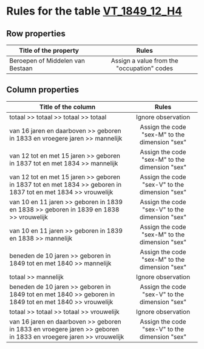 # Rules for the table [VT_1849_12_H4](https://github.com/cgueret/DataDump/blob/master/xls-marked/VT_1849_12_H4_marked.xls?raw=true)
## Row properties
| Title of the property | Rules |
| --------------------- |:-----:|
|  Beroepen of Middelen van Bestaan   | Assign a value from the "occupation" codes |
## Column properties
| Title of the column | Rules |
| --------------------- |:-----:|
| totaal >> totaal >> totaal >> totaal | Ignore observation |
| van 16 jaren en daarboven >> geboren in 1833 en vroegere jaren >> mannelijk | Assign the code "sex-M" to the dimension "sex" |
| van 12 tot en met 15 jaren >> geboren in 1837 tot en met 1834 >> mannelijk | Assign the code "sex-M" to the dimension "sex" |
| van 12 tot en met 15 jaren >> geboren in 1837 tot en met 1834 >> geboren in 1837 tot en met 1834 >> vrouwelijk | Assign the code "sex-V" to the dimension "sex" |
| van 10 en 11 jaren >> geboren in 1839 en 1838 >> geboren in 1839 en 1838 >> vrouwelijk | Assign the code "sex-V" to the dimension "sex" |
| van 10 en 11 jaren >> geboren in 1839 en 1838 >> mannelijk | Assign the code "sex-M" to the dimension "sex" |
| beneden de 10 jaren >> geboren in 1849 tot en met 1840 >> mannelijk | Assign the code "sex-M" to the dimension "sex" |
| totaal >> mannelijk | Ignore observation |
| beneden de 10 jaren >> geboren in 1849 tot en met 1840 >> geboren in 1849 tot en met 1840 >> vrouwelijk | Assign the code "sex-V" to the dimension "sex" |
| totaal >> totaal >> totaal >> vrouwelijk | Ignore observation |
| van 16 jaren en daarboven >> geboren in 1833 en vroegere jaren >> geboren in 1833 en vroegere jaren >> vrouwelijk | Assign the code "sex-V" to the dimension "sex" |
